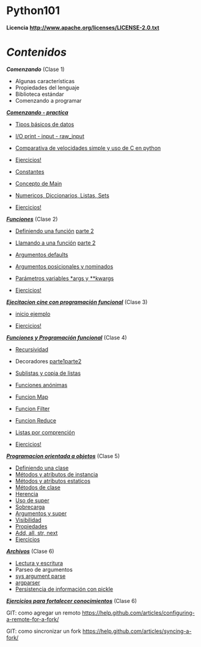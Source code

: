 Python101
=========

**Licencia**
__http://www.apache.org/licenses/LICENSE-2.0.txt__

**_Contenidos_**
================

**_Comenzando_** (Clase 1)

* Algunas características
* Propiedades del lenguaje
* Biblioteca estándar
* Comenzando a programar

[**_Comenzando - practica_**](1.0-comenzando)

* [Tipos básicos de datos](1.0-comenzando/src/main.py)
* [I/O print - input - raw_input](1.0-comenzando/src/main.py)
* [Comparativa de velocidades simple y uso de C en python](1.0-comenzando/src/ejemplosC/execute.txt)

* [Ejercicios!](1.0-comenzando/src/ejercicios.txt)

* [Constantes](2.0-tipos-de-datos/src/constantes.py)
* [Concepto de Main](2.0-tipos-de-datos/src/main.py)
* [Numericos, Diccionarios, Listas, Sets](2.0-tipos-de-datos/src/2_lists_tuples_sets.py)

* [Ejercicios!](2.0-tipos-de-datos/ejercicios.txt)

[**_Funciones_**](2.0-funciones) (Clase 2)

* [Definiendo una función](2.0-funciones/src/function_0.py) [parte 2](2.0-funciones/src/1_variables_methods.py)
* [Llamando a una función](2.0-funciones/src/function_2.py) [parte 2](2.0-funciones/src/4_if_statements.py)
* [Argumentos defaults](2.0-funciones/src/function_2.py)
* [Argumentos posicionales y nominados](2.0-programacion-funcional/src/function_2.py)
* [Parámetros variables *args y **kwargs](2.0-funciones/src/10_args_and_kwargs.py)

* [Ejercicios!](2.0-funciones/ejercicios.txt)


[**_Ejecitacion cine con programación funcional_**](3.0-programacion-funcional) (Clase 3)
* [inicio ejemplo](3.0-programacion-funcional/cine.py)

* [Ejercicios!](3.0-programacion-funcional/ejercicios.txt)

[**_Funciones y Programación funcional_**](4.0-programacion-funcional) (Clase 4)
* [Recursividad](4.0-programacion-funcional/src/1_ejemplo_recursividad.py)
* Decoradores [parte1](12_decorators.py)[parte2](4.0-programacion-funcional/src/ejemplo_decoradores.py)
* [Sublistas y copia de listas](4.0-programacion-funcional/src/sublistas.py)
* [Funciones anónimas](4.0-programacion-funcional/src/lambda.py)
* [Funcion Map](4.0-programacion-funcional/src/map.py)
* [Funcion Filter](4.0-programacion-funcional/src/filter.py)
* [Funcion Reduce](4.0-programacion-funcional/src/reduce.py)
* [Listas por comprención](4.0-programacion-funcional/src/5_list_comprehension.py)

* [Ejercicios!](4.0-programacion-funcional/ejercicios.txt)


[**_Programacion orientada a objetos_**](5.0-clases-y-objetos) (Clase 5)

* [Definiendo una clase](5.0-clases-y-objetos/src/auto_1.py)
* [Métodos y atributos de instancia](5.0-clases-y-objetos/src/auto_2.py)
* [Métodos y atributos estaticos](5.0-clases-y-objetos/src/metodos_estaticos.py)
* [Métodos de clase](5.0-clases-y-objetos/src/metodos_clase.py)
* [Herencia](5.0-clases-y-objetos/src/ejemplo_herencia.py)
* [Uso de super](5.0-clases-y-objetos/src/sobrecarga.py)
* [Sobrecarga](5.0-clases-y-objetos/src/sobrecarga.py)
* [Argumentos y super](5.0-clases-y-objetos/src/argumentos_y_super.py)
* [Visibilidad](5.0-clases-y-objetos/src/auto_volador.py)
* [Propiedades](5.0-clases-y-objetos/src/properties.py)
* [Add, all, str, next](https://docs.python.org/2/reference/datamodel.html?highlight=__add__#object.__add__)
* [Ejercicios](5.0-clases-y-objetos/src/ejercicios.txt)

[**_Archivos_**](6.0-archivos) (Clase 6)
* [Lectura y escritura](6.0-archivos/src/lectoescritura.py)
* Parseo de argumentos
* [sys argument parse](6.0-archivos/src/argumentos.py)
* [argparser](6.0-archivos/src/argparser.py)
* [Persistencia de información con pickle](6.0-archivos/src/picklesample.py)

[**_Ejercicios para fortalecer conocimientos_**](6.0-extras-ejercicios)  (Clase 6)


GIT: como agregar un remoto https://help.github.com/articles/configuring-a-remote-for-a-fork/

GIT: como sincronizar un fork https://help.github.com/articles/syncing-a-fork/
